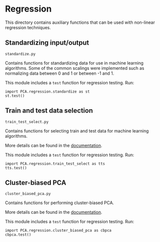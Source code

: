 # Regression

This directory contains auxiliary functions that can be used with non-linear regression techniques.

## Standardizing input/output

`standardize.py`

Contains functions for standardizing data for use in machine learning algorithms. Some of the common scalings were implemented such as normalizing data between 0 and 1 or between -1 and 1.

This module includes a `test` function for regression testing. Run:

```
import PCA.regression.standardize as st
st.test()
```

## Train and test data selection

`train_test_select.py`

Contains functions for selecting train and test data for machine learning algorithms.

More details can be found in the [documentation](https://gitlab.multiscale.utah.edu/common/PCA-python/-/wikis/Train-and-test-data-selection).

This module includes a `test` function for regression testing. Run:

```
import PCA.regression.train_test_select as tts
tts.test()
```

## Cluster-biased PCA

`cluster_biased_pca.py`

Contains functions for performing cluster-biased PCA.

More details can be found in the [documentation](https://gitlab.multiscale.utah.edu/common/PCA-python/-/wikis/Cluster-biased-PCA).

This module includes a `test` function for regression testing. Run:

```
import PCA.regression.cluster_biased_pca as cbpca
cbpca.test()
```
